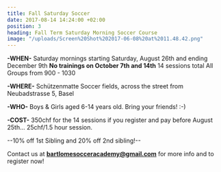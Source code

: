 ```yaml
---
title: Fall Saturday Soccer
date: 2017-08-14 14:24:00 +02:00
position: 3
heading: Fall Term Saturday Morning Soccer Course
image: "/uploads/Screen%20Shot%202017-06-08%20at%2011.48.42.png"
---
```


**-WHEN-**
Saturday mornings starting Saturday, August 26th and ending December 9th
**No trainings on October 7th and 14th**
14 sessions total
All Groups from 900 - 1030

**-WHERE-**
Schützenmatte Soccer fields, across the street from Neubadstrasse 5, Basel

**-WHO-**
Boys & Girls aged 6-14 years old. Bring your friends! :-)

**-COST-**
350chf for the 14 sessions if you register and pay before August 25th... 25chf/1.5 hour session.

--10% off 1st Sibling and 20% off 2nd sibling!--

Contact us at **bartlomesocceracademy@gmail.com** for more info and to register now!